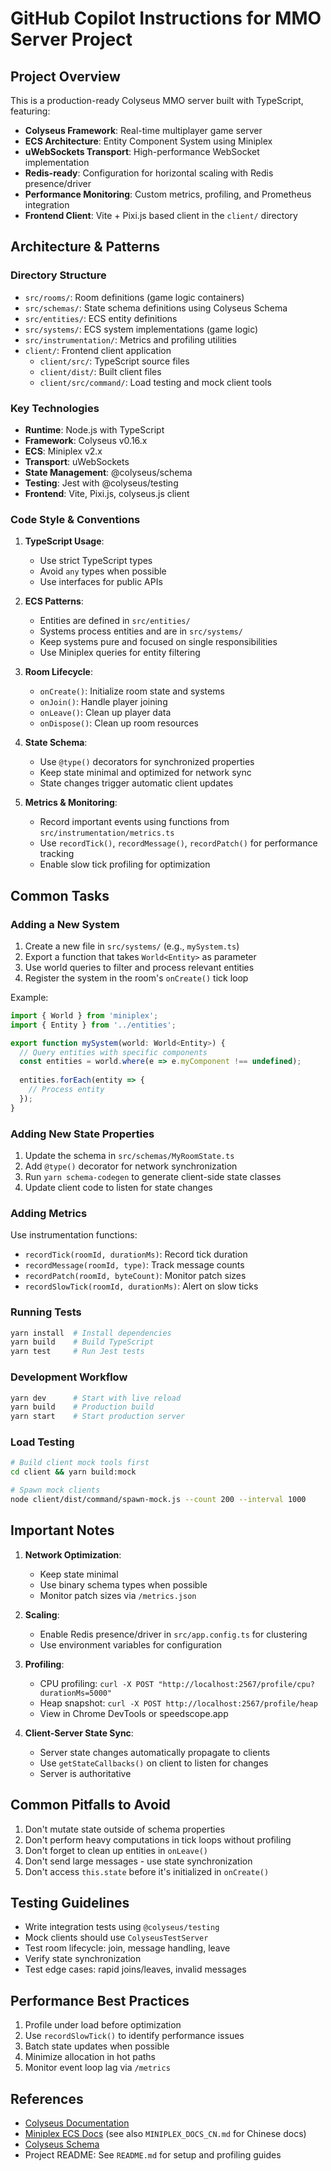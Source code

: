 # GitHub Copilot Instructions for MMO Server Project

## Project Overview

This is a production-ready Colyseus MMO server built with TypeScript, featuring:
- **Colyseus Framework**: Real-time multiplayer game server
- **ECS Architecture**: Entity Component System using Miniplex
- **uWebSockets Transport**: High-performance WebSocket implementation
- **Redis-ready**: Configuration for horizontal scaling with Redis presence/driver
- **Performance Monitoring**: Custom metrics, profiling, and Prometheus integration
- **Frontend Client**: Vite + Pixi.js based client in the `client/` directory

## Architecture & Patterns

### Directory Structure

- `src/rooms/`: Room definitions (game logic containers)
- `src/schemas/`: State schema definitions using Colyseus Schema
- `src/entities/`: ECS entity definitions
- `src/systems/`: ECS system implementations (game logic)
- `src/instrumentation/`: Metrics and profiling utilities
- `client/`: Frontend client application
  - `client/src/`: TypeScript source files
  - `client/dist/`: Built client files
  - `client/src/command/`: Load testing and mock client tools

### Key Technologies

- **Runtime**: Node.js with TypeScript
- **Framework**: Colyseus v0.16.x
- **ECS**: Miniplex v2.x
- **Transport**: uWebSockets
- **State Management**: @colyseus/schema
- **Testing**: Jest with @colyseus/testing
- **Frontend**: Vite, Pixi.js, colyseus.js client

### Code Style & Conventions

1. **TypeScript Usage**: 
   - Use strict TypeScript types
   - Avoid `any` types when possible
   - Use interfaces for public APIs

2. **ECS Patterns**:
   - Entities are defined in `src/entities/`
   - Systems process entities and are in `src/systems/`
   - Keep systems pure and focused on single responsibilities
   - Use Miniplex queries for entity filtering

3. **Room Lifecycle**:
   - `onCreate()`: Initialize room state and systems
   - `onJoin()`: Handle player joining
   - `onLeave()`: Clean up player data
   - `onDispose()`: Clean up room resources

4. **State Schema**:
   - Use `@type()` decorators for synchronized properties
   - Keep state minimal and optimized for network sync
   - State changes trigger automatic client updates

5. **Metrics & Monitoring**:
   - Record important events using functions from `src/instrumentation/metrics.ts`
   - Use `recordTick()`, `recordMessage()`, `recordPatch()` for performance tracking
   - Enable slow tick profiling for optimization

## Common Tasks

### Adding a New System

1. Create a new file in `src/systems/` (e.g., `mySystem.ts`)
2. Export a function that takes `World<Entity>` as parameter
3. Use world queries to filter and process relevant entities
4. Register the system in the room's `onCreate()` tick loop

Example:
```typescript
import { World } from 'miniplex';
import { Entity } from '../entities';

export function mySystem(world: World<Entity>) {
  // Query entities with specific components
  const entities = world.where(e => e.myComponent !== undefined);
  
  entities.forEach(entity => {
    // Process entity
  });
}
```

### Adding New State Properties

1. Update the schema in `src/schemas/MyRoomState.ts`
2. Add `@type()` decorator for network synchronization
3. Run `yarn schema-codegen` to generate client-side state classes
4. Update client code to listen for state changes

### Adding Metrics

Use instrumentation functions:
- `recordTick(roomId, durationMs)`: Record tick duration
- `recordMessage(roomId, type)`: Track message counts
- `recordPatch(roomId, byteCount)`: Monitor patch sizes
- `recordSlowTick(roomId, durationMs)`: Alert on slow ticks

### Running Tests

```bash
yarn install  # Install dependencies
yarn build    # Build TypeScript
yarn test     # Run Jest tests
```

### Development Workflow

```bash
yarn dev      # Start with live reload
yarn build    # Production build
yarn start    # Start production server
```

### Load Testing

```bash
# Build client mock tools first
cd client && yarn build:mock

# Spawn mock clients
node client/dist/command/spawn-mock.js --count 200 --interval 1000
```

## Important Notes

1. **Network Optimization**: 
   - Keep state minimal
   - Use binary schema types when possible
   - Monitor patch sizes via `/metrics.json`

2. **Scaling**:
   - Enable Redis presence/driver in `src/app.config.ts` for clustering
   - Use environment variables for configuration

3. **Profiling**:
   - CPU profiling: `curl -X POST "http://localhost:2567/profile/cpu?durationMs=5000"`
   - Heap snapshot: `curl -X POST http://localhost:2567/profile/heap`
   - View in Chrome DevTools or speedscope.app

4. **Client-Server State Sync**:
   - Server state changes automatically propagate to clients
   - Use `getStateCallbacks()` on client to listen for changes
   - Server is authoritative

## Common Pitfalls to Avoid

1. Don't mutate state outside of schema properties
2. Don't perform heavy computations in tick loops without profiling
3. Don't forget to clean up entities in `onLeave()`
4. Don't send large messages - use state synchronization
5. Don't access `this.state` before it's initialized in `onCreate()`

## Testing Guidelines

- Write integration tests using `@colyseus/testing`
- Mock clients should use `ColyseusTestServer`
- Test room lifecycle: join, message handling, leave
- Verify state synchronization
- Test edge cases: rapid joins/leaves, invalid messages

## Performance Best Practices

1. Profile under load before optimization
2. Use `recordSlowTick()` to identify performance issues
3. Batch state updates when possible
4. Minimize allocation in hot paths
5. Monitor event loop lag via `/metrics`

## References

- [Colyseus Documentation](https://docs.colyseus.io/)
- [Miniplex ECS Docs](https://miniplex.hmans.co/) (see also `MINIPLEX_DOCS_CN.md` for Chinese docs)
- [Colyseus Schema](https://docs.colyseus.io/colyseus/state/schema/)
- Project README: See `README.md` for setup and profiling guides
